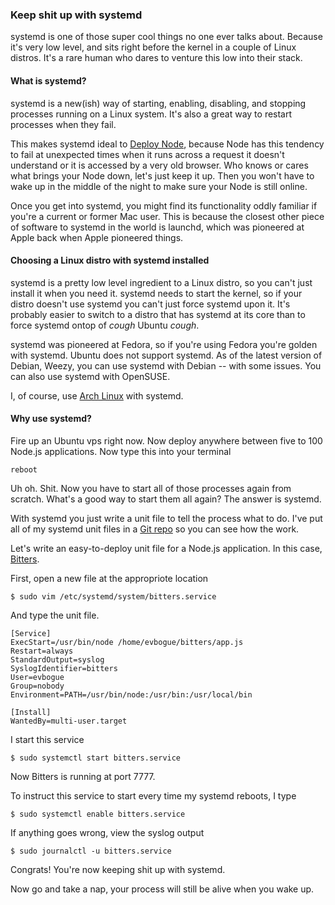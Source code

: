 ### Keep shit up with systemd

systemd is one of those super cool things no one ever talks about. Because it's very low level, and sits right before the kernel in a couple of Linux distros. It's a rare human who dares to venture this low into their stack.

#### What is systemd?

systemd is a new(ish) way of starting, enabling, disabling, and stopping processes running on a Linux system. It's also a great way to restart processes when they fail.

This makes systemd ideal to [Deploy Node](http://deploy.evbogue.com), because Node has this tendency to fail at unexpected times when it runs across a request it doesn't understand or it is accessed by a very old browser. Who knows or cares what brings your Node down, let's just keep it up. Then you won't have to wake up in the middle of the night to make sure your Node is still online.

Once you get into systemd, you might find its functionality oddly familiar if you're a current or former Mac user. This is because the closest other piece of software to systemd in the world is launchd, which was pioneered at Apple back when Apple pioneered things.

#### Choosing a Linux distro with systemd installed

systemd is a pretty low level ingredient to a Linux distro, so you can't just install it when you need it. systemd needs to start the kernel, so if your distro doesn't use systemd you can't just force systemd upon it. It's probably easier to switch to a distro that has systemd at its core than to force systemd ontop of *cough* Ubuntu *cough*.

systemd was pioneered at Fedora, so if you're using Fedora you're golden with systemd. Ubuntu does not support systemd. As of the latest version of Debian, Weezy, you can use systemd with Debian -- with some issues. You can also use systemd with OpenSUSE.

I, of course, use [Arch Linux](http://arch.evbogue.com) with systemd.

#### Why use systemd?

Fire up an Ubuntu vps right now. Now deploy anywhere between five to 100 Node.js applications. Now type this into your terminal

	reboot

Uh oh. Shit. Now you have to start all of those processes again from scratch. What's a good way to start them all again? The answer is systemd.

With systemd you just write a unit file to tell the process what to do. I've put all of my systemd unit files in a [Git repo](https://github.com/evbogue/systemd-units) so you can see how the work.

Let's write an easy-to-deploy unit file for a Node.js application. In this case, [Bitters](http://bitters.evbogue.com).

First, open a new file at the appropriote location

	$ sudo vim /etc/systemd/system/bitters.service

And type the unit file.

	[Service]
	ExecStart=/usr/bin/node /home/evbogue/bitters/app.js
	Restart=always
	StandardOutput=syslog
	SyslogIdentifier=bitters
	User=evbogue
	Group=nobody
	Environment=PATH=/usr/bin/node:/usr/bin:/usr/local/bin

	[Install]
	WantedBy=multi-user.target

I start this service

	$ sudo systemctl start bitters.service

Now Bitters is running at port 7777.

To instruct this service to start every time my systemd reboots, I type 

	$ sudo systemctl enable bitters.service

If anything goes wrong, view the syslog output

	$ sudo journalctl -u bitters.service

Congrats! You're now keeping shit up with systemd. 

Now go and take a nap, your process will still be alive when you wake up.
